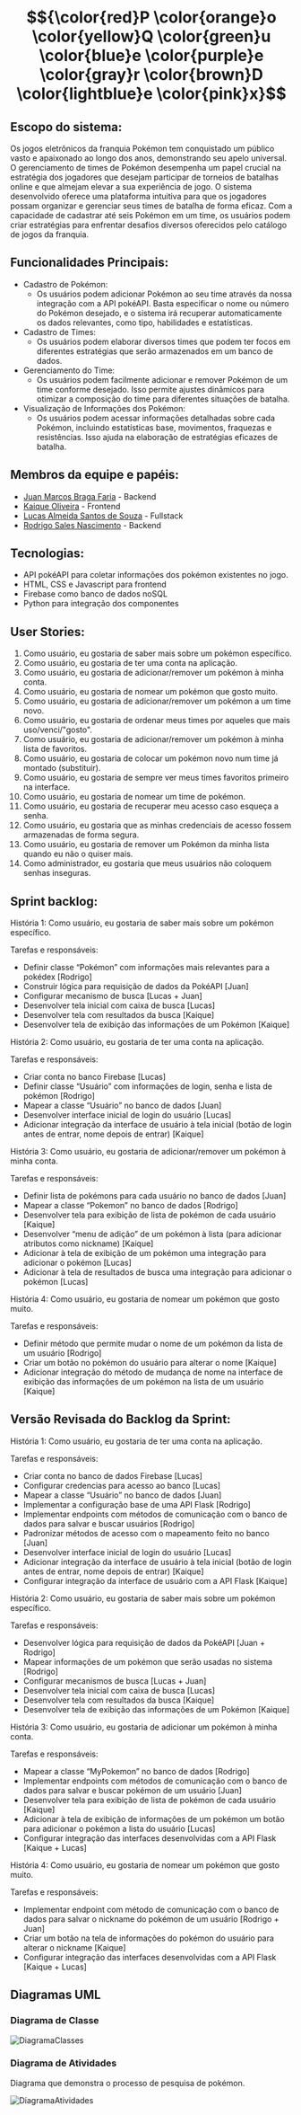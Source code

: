 # $${\color{red}P \color{orange}o \color{yellow}Q \color{green}u \color{blue}e \color{purple}e \color{gray}r \color{brown}D \color{lightblue}e \color{pink}x}$$

## Escopo do sistema:
Os jogos eletrônicos da franquia Pokémon tem conquistado um público vasto e apaixonado ao longo dos anos, demonstrando seu apelo universal. O gerenciamento de times de Pokémon desempenha um papel crucial na estratégia dos jogadores que desejam participar de torneios de batalhas online e que almejam elevar a sua experiência de jogo.
O sistema desenvolvido oferece uma plataforma intuitiva para que os jogadores possam organizar e gerenciar seus times de batalha de forma eficaz. Com a capacidade de cadastrar até seis Pokémon em um time, os usuários podem criar estratégias para enfrentar desafios diversos oferecidos pelo catálogo de jogos da franquia.

## Funcionalidades Principais:
- Cadastro de Pokémon:
  - Os usuários podem adicionar Pokémon ao seu time através da nossa integração com a API pokéAPI. Basta especificar o nome ou número do Pokémon desejado, e o sistema irá recuperar automaticamente os dados relevantes, como tipo, habilidades e estatísticas.
- Cadastro de Times:
  - Os usuários podem elaborar diversos times que podem ter focos em diferentes estratégias que serão armazenados em um banco de dados.
- Gerenciamento do Time:
  - Os usuários podem facilmente adicionar e remover Pokémon de um time conforme desejado. Isso permite ajustes dinâmicos para otimizar a composição do time para diferentes situações de batalha.
- Visualização de Informações dos Pokémon:
  - Os usuários podem acessar informações detalhadas sobre cada Pokémon, incluindo estatísticas base, movimentos, fraquezas e resistências. Isso ajuda na elaboração de estratégias eficazes de batalha.

## Membros da equipe e papéis:
- [Juan Marcos Braga Faria](https://github.com/juanmfaria) - Backend
- [Kaique Oliveira](https://github.com/kaiqueoliveir0) - Frontend
- [Lucas Almeida Santos de Souza](https://github.com/zzzluquinhas) - Fullstack
- [Rodrigo Sales Nascimento](https://github.com/rodrigo-salesn) - Backend

## Tecnologias:
- API pokéAPI para coletar informações dos pokémon existentes no jogo.
- HTML, CSS e Javascript para frontend
- Firebase como banco de dados noSQL
- Python para integração dos componentes

## User Stories:
1. Como usuário, eu gostaria de saber mais sobre um pokémon específico.
1. Como usuário, eu gostaria de ter uma conta na aplicação.
1. Como usuário, eu gostaria de adicionar/remover um pokémon à minha conta.
1. Como usuário, eu gostaria de nomear um pokémon que gosto muito.
1. Como usuário, eu gostaria de adicionar/remover um pokémon a um time novo.
1. Como usuário, eu gostaria de ordenar meus times por aqueles que mais uso/venci/"gosto".
1. Como usuário, eu gostaria de adicionar/remover um pokémon à minha lista de favoritos.
1. Como usuário, eu gostaria de colocar um pokémon novo num time já montado (substituir).
1. Como usuário, eu gostaria de sempre ver meus times favoritos primeiro na interface.
1. Como usuário, eu gostaria de nomear um time de pokémon.
1. Como usuário, eu gostaria de recuperar meu acesso caso esqueça a senha.
1. Como usuário, eu gostaria que as minhas credenciais de acesso fossem armazenadas de forma segura.
1. Como usuário, eu gostaria de remover um Pokémon da minha lista quando eu não o quiser mais.
1. Como administrador, eu gostaria que meus usuários não coloquem senhas inseguras.


## Sprint backlog:
História 1: Como usuário, eu gostaria de saber mais sobre um pokémon específico.

Tarefas e responsáveis:
- Definir classe “Pokémon” com informações mais relevantes para a pokédex [Rodrigo]
- Construir lógica para requisição de dados da PokéAPI [Juan]
- Configurar mecanismo de busca [Lucas + Juan]
- Desenvolver tela inicial com caixa de busca [Lucas]
- Desenvolver tela com resultados da busca [Kaique]
- Desenvolver tela de exibição das informações de um Pokémon [Kaique]

História 2: Como usuário, eu gostaria de ter uma conta na aplicação.

Tarefas e responsáveis:
- Criar conta no banco Firebase [Lucas]
- Definir classe “Usuário” com informações de login, senha e lista de pokémon [Rodrigo]
- Mapear a classe “Usuário” no banco de dados [Juan]
- Desenvolver interface inicial de login do usuário [Lucas]
- Adicionar integração da interface de usuário à tela inicial (botão de login antes de entrar, nome depois de entrar) [Kaique]


História 3: Como usuário, eu gostaria de adicionar/remover um pokémon à minha conta.

Tarefas e responsáveis:
- Definir lista de pokémons para cada usuário no banco de dados [Juan]
- Mapear a classe “Pokemon” no banco de dados [Rodrigo]
- Desenvolver tela para exibição de lista de pokémon de cada usuário [Kaique]
- Desenvolver “menu de adição” de um pokémon à lista (para adicionar atributos como nickname) [Kaique]
- Adicionar à tela de exibição de um pokémon uma integração para adicionar o pokémon [Lucas]
- Adicionar à tela de resultados de busca uma integração para adicionar o pokémon [Lucas]


História 4: Como usuário, eu gostaria de nomear um pokémon que gosto muito.

Tarefas e responsáveis:
- Definir método que permite mudar o nome de um pokémon da lista de um usuário [Rodrigo]
- Criar um botão no pokémon do usuário para alterar o nome [Kaique]
- Adicionar integração do método de mudança de nome na interface de exibição das informações de um pokémon na lista de um usuário [Kaique]

## Versão Revisada do Backlog da Sprint:

História 1: Como usuário, eu gostaria de ter uma conta na aplicação.

Tarefas e responsáveis:
- Criar conta no banco de dados Firebase [Lucas]
- Configurar credencias para acesso ao banco [Lucas]
- Mapear a classe “Usuário” no banco de dados [Juan]
- Implementar a configuração base de uma API Flask [Rodrigo]
- Implementar endpoints com métodos de comunicação com o banco de dados para salvar e buscar usuários [Rodrigo]
- Padronizar métodos de acesso com o mapeamento feito no banco [Juan]
- Desenvolver interface inicial de login do usuário [Lucas]
- Adicionar integração da interface de usuário à tela inicial (botão de login antes de entrar, nome depois de entrar) [Kaique]
- Configurar integração da interface de usuário com a API Flask [Kaique]

História 2: Como usuário, eu gostaria de saber mais sobre um pokémon específico.

Tarefas e responsáveis:
- Desenvolver lógica para requisição de dados da PokéAPI [Juan + Rodrigo]
- Mapear informações de um pokémon que serão usadas no sistema [Rodrigo]
- Configurar mecanismos de busca [Lucas + Juan]
- Desenvolver tela inicial com caixa de busca [Lucas]
- Desenvolver tela com resultados da busca [Kaique]
- Desenvolver tela de exibição das informações de um Pokémon [Kaique]

História 3: Como usuário, eu gostaria de adicionar um pokémon à minha conta.

Tarefas e responsáveis:
- Mapear a classe “MyPokemon” no banco de dados [Rodrigo]
- Implementar endpoints com métodos de comunicação com o banco de dados para salvar e buscar pokémon de um usuário [Juan]
- Desenvolver tela para exibição de lista de pokémon de cada usuário [Kaique]
- Adicionar à tela de exibição de informações de um pokémon um botão para adicionar o pokémon a lista do usuário [Lucas]
- Configurar integração das interfaces desenvolvidas com a API Flask [Kaique + Lucas]

História 4: Como usuário, eu gostaria de nomear um pokémon que gosto muito.

Tarefas e responsáveis:
- Implementar endpoint com método de comunicação com o banco de dados para salvar o nickname do pokémon de um usuário [Rodrigo + Juan]
- Criar um botão na tela de informações do pokémon do usuário para alterar o nickname [Kaique]
- Configurar integração das interfaces desenvolvidas com a API Flask [Kaique + Lucas]

## Diagramas UML

### Diagrama de Classe

![DiagramaClasses](umls/DiagramaClasses.png)

### Diagrama de Atividades

Diagrama que demonstra o processo de pesquisa de pokémon. 

![DiagramaAtividades](umls/DiagramaAtividades.png)
